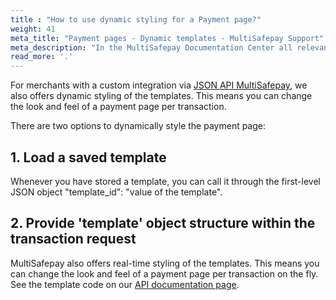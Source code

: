 ```yaml
---
title : "How to use dynamic styling for a Payment page?"
weight: 41
meta_title: "Payment pages - Dynamic templates - MultiSafepay Support"
meta_description: "In the MultiSafepay Documentation Center all relevant information regarding our Plugins and API. As well as Support pages for Payment Method, Tools and General Questions. You can also find the contact details of our Support Team and Integration Team."
read_more: '.'
---
```

For merchants with a custom integration via [JSON API MultiSafepay](/api/), we also offers dynamic styling of the templates. This means you can change the look and feel of a payment page per transaction.

There are two options to dynamically style the payment page:

## 1. Load a saved template
Whenever you have stored a template, you can call it through the first-level JSON object "template_id": "value of the template".

## 2. Provide 'template' object structure within the transaction request
MultiSafepay also offers real-time styling of the templates. This means you can change the look and feel of a payment page per transaction on the fly. See the template code on our [API documentation page](https://docs.multisafepay.com/api/#dynamic-styling).